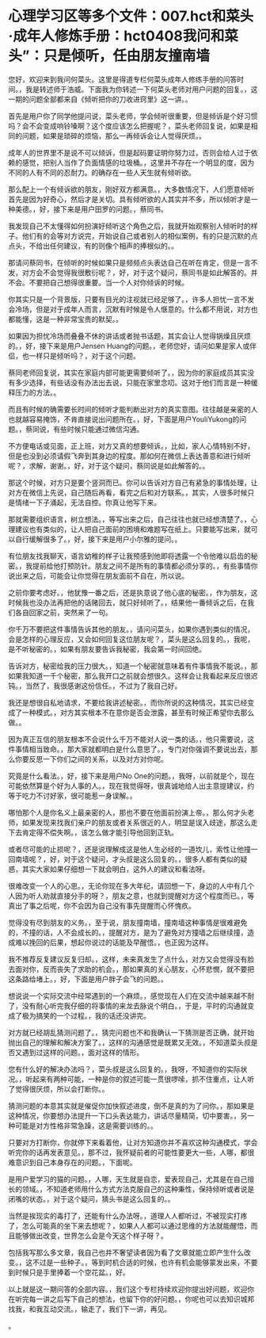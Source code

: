 # 心理学习区等多个文件：007.hct和菜头·成年人修炼手册：hct0408我问和菜头”：只是倾听，任由朋友撞南墙 

您好，欢迎来到我问何菜头。这里是得道专栏何菜头成年人修练手册的问答时间。，我是转述师于浩威。下面我为你转述一下何菜头老师对用户问题的回复。，这一期的问题全部都来自《倾听把你的刀收进窍里》这一讲。。

首先是用户你了同学他提问说，菜头老师，学会倾听很重要，但是倾诉是个好习惯吗？会不会变成响铃嗓啊？这个度应该怎么把握呢？，菜头老师回复说，如果是相同的问题，如果是琐碎的烦恼，那么一再倾诉会让人觉得厌烦。。

成年人的世界里不是说不可以倾诉，但是起码要证明你努力过，否则会给人过于依赖的感觉，把别人当作了负面情感的垃圾桶。，这里并不存在一个明显的度，因为不同的人有不同的忍耐力。的确存在一些人天生就有倾听欲。

那么配上一个有倾诉欲的朋友，刚好双方都满意。，大多数情况下，人们愿意倾听首先是因为好奇心，然后才是关切。具有倾听欲的人其实并不多，所以倾听才是一种美德。，好，接下来是用户田罗的问题。，蔡同书。

我发现自己不太懂得如何扮演好倾听这个角色之后，我就开始观察别人倾听时的样子。他们有的会等对方说完，开始说自己或者别人的相似案例，有的只是沉默的点点头，不给出任何建议，有的则像个相声的捧根似的。。

那请问蔡同书，在倾听的时候如果只是频频点头表达自己在听在肯定，但是一言不发，对方会不会觉得我很敷衍呢？，好，对于这个疑问，蔡同书是如此解答的。并不会。不要把自己想得很重要。当一个人对你倾诉的时候。

你其实只是一个背景版，只要有目光的注视就已经足够了。，许多人担忧一言不发会冷场，但是对于成年人而言，沉默有时候是令人惬意的。什么都不用说，对方也都能懂，这是一种非常宝贵的默契。。

如果因为担忧冷场而叠叠不休的讲话或者抛书话题，其实会让人觉得锅燥且厌烦的。，好，接下来是用户Jensen Huang的问题。，老师您好，请问如果是家人或伴侣，也一样只是倾听吗？，对于这个问题。

蔡同老师回复说，其实在家庭内部可能更需要倾听了。，因为你的家庭成员其实没有多少选择，有些话没有办法出去说，只能在家里念叨。这对于他们而言是一种缓释压力的方法。。

而且有时候的确需要长时间的倾听才能判断出对方的真实意图。往往越是亲密的人也就越容易掩饰，不肯直接说出问题所在。，好，下面是用户YouliYukong的问题。，蔡同说，有些时候只能通过微信沟通。

不方便电话或见面，正上班，对方又真的想要倾诉。，比如，家人心情特别不好，但是也没到必须请假飞奔到其身边的程度。那如何在微信上表达善意和进行倾听呢？，求解，谢谢。，好，对于这个疑问，蔡同说是如此解答的。。

那这个时候，对方只是要个竖洞而已。你可以告诉对方自己有紧急的事情处理，让对方在微信上先说，自己随后再看，看完之后和对方联系。，其实，人很多时候只是情绪一下子涌起，无法自控。你真让他写下来。

那就需要组织语言，树立想法。，等写出来之后，自己往往也就已经想清楚了。，心理建议也有类似的，让人把自己面前的困境和难题写在纸上。只要能写出来，就可以自行缓解很多了。，好，接下来是用户小尔雅的提问。。

有位朋友找我聊天，语言幼稚的样子让我预感到他即将透露一个令他难以启齿的秘密。，我提前给他打预防针。朋友之间不是所有的事情都必须分享的。，有些事情你说出来之后，可能会让你觉得在朋友面前不自在，所以说。

之前你要考虑好。，他犹豫一番之后，还是执意说了他心底的秘密。，作为朋友，这时候我也没办法再把他的话赌回去，就只好倾听了。，结果他一番倾诉之后，在我们各自回家之前，突然来了一句。

你千万不要把这件事情告诉其他的朋友。，请问问菜头，如果你遇到类似的情况，会是怎样的心理反应，又会如何回复这位朋友呢？，菜头是这么回复的。，我呢，是不听秘密的。，如果有朋友要告诉我秘密，我会第一时间回绝。

告诉对方，秘密给我的压力很大。，知道一个秘密就意味着有件事情我不能说。，那如果我知道一千个秘密，那么我开口之前就会想很久。这样会让我看起来反应很迟钝。，当然了，我很感谢这份信任。，不过为了我自己好。

我还是想很自私地请求，不要给我讲述秘密。，而你所说的这种情况，其实已经变成了一种模式。，对方其实根本不在意你是否会泄露，甚至有时候正希望你去那么做。。

因为真正互信的朋友根本不会说什么千万不能对人说一类的话。，他只需要说，这件事情相当致命。，那大家就都明白是什么意思了。，专门对你强调不要说出去，那么你要反思一下你们之间的关系，以及对方对你呢。

究竟是什么看法。，好，接下来是用户No One的问题。，我呀，以前就是个，现在可能依然算是个好为人事的人。，现在我觉得呀，很真诚地给人出主意提建议，约等于吃力不讨好家，很可能惹一身误解。。

哪怕那个人是你名义上最亲密的人，那也不要在他面前扮演上帝。，那么何才头老师，如果发现来找我们亲户的朋友或者关系很近的人，明显是误入歧途，那这么走下去肯定得不偿失啊。，该怎么做才能引导他回到正轨。

或者尽可能的止损呢？，还是说理解成这是他人生必经的一道坎儿，索性让他撞一回南墙呢？，好，对于这个疑问，才头叔是这么回复的。，很多人都有类似的疑惑，其实大家如果仔细想一下就会明白，这外人的建议和看法呀。

很难改变一个人的心思。，无论你现在多大年纪，请回想一下，身边的人中有几个人因为听人劝就直接分手的呀？，朋友之意，也就到提醒对方这个程度而已。，等真出了事之后呢，你不会因为自己没有事先提醒而心怀愧疚。

觉得没有尽到朋友的义务。，至于说，朋友撞南墙，撞南墙这种事情是很难避免的，不撞的话，人不会成长的。，提醒对方，是为了避免对方撞墙之后继续撞，造成难以挽回的后果，想起你说过的话能及早醒悟。，也正因为这样。

我不推荐反复建议反复归却。，这样，未来真发生了点什么，对方又会觉得没有脸去面对你，反而丧失了求助的机会。，那如果真的关心朋友，心怀悲憫，就不要把这条路给堵上。，好，下面是用户胖子会飞的问题。。

想说说一个实际交流中经常遇到的一个麻烦。，感觉现在人们在交流中越来越不耐了，没有耐心听完我仔细的将事情的来龙去脉说个明白。，于是，平时的沟通就变成了极为搞笑的一个过程。，我的话还没讲完。

对方就已经胡乱猜测问题了。，猜完问题也不和我确认一下猜测是否正确，就开始抛出自己的理解和解决方案了。，这样的沟通感觉是既累又无效。，不知道菜头叔是否又遇到过这样的问题。，面对这样的情形。

您有什么好的解决办法吗？，菜头叔是这么回复的。，我呀，不知道你的实际状况。，听起来有两种可能，一种是你的叙述可能一贯很啰嗦，抓不住重点，让人听了觉得很厌烦，所以会打断你。。

猜测问题的本意其实就是催促你加快叙述进度，倒不是真的为了问你。，那如果是这种情况，你要想办法提升一下口头表达能力，讲话尽量精简，切中要害。，另一种可能是对方性格非常急躁，这是需要训练的。。

只要对方打断你，你就停下来看着他，让对方知道你并不喜欢这种沟通模式，学会听完你的话再发表意见。，那不过，我怀疑前者的可能性要更大一些，人哪，都很难意识到自己本身存在的问题。，下面呢。

是用户爱学习的猫的问题。，人哪，天生就是自恋，爱表现自己，尤其是在自己擅长的领域。，不知道老师用什么方式方法克服自己的这种秉性，保持倾听或者说是闭嘴的状态。，对于这个疑问，猜头书是这么回复的。。

当然是挨现实的毒打了，还能有什么办法呀。，道理人人都听过，不被现实打疼了，怎么可能真的坐下来去想呢？，如果人人都可以通过思维的方法就能醒悟，而且能够做出改变，世界怎么会是今天这个样子呀？。

包括我写那么多文章，我自己也并不奢望读者因为看了文章就能立即产生什么改变。，这不过是一些种子。，等到时机合适的时候，也许有机会能够蒙发出来，不要到时候只是手里捧着一个空花盆。，好。

以上就是这一期问答的全部内容。，我们这个专栏持续欢迎你提出好问题，欢迎你在听完每一讲之后写下自己的想法，也留下你的好问题。，你呢也可以去知识城邦找我，和我互动交流。，输走了，我们下一讲，再见。

。